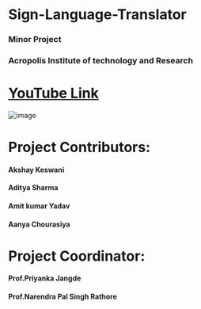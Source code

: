 # Sign-Language-Translator
### Minor Project

### Acropolis Institute of technology and Research
# [YouTube Link](https://youtu.be/HKTUIFPiwz4)
![image](https://user-images.githubusercontent.com/71098450/201107174-b153b585-9505-4912-b612-83d45a592a3c.png)

# Project Contributors:

#### Akshay Keswani

#### Aditya Sharma

#### Amit kumar Yadav

#### Aanya Chourasiya

# Project Coordinator:
#### **Prof.Priyanka Jangde**

#### **Prof.Narendra Pal Singh Rathore**
